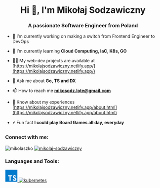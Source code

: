 <h1 align="center">Hi 👋, I'm Mikołaj Sodzawiczny</h1>
<h3 align="center">A passionate Software Engineer from Poland</h3>

- 🔭 I’m currently working on making a switch from Frontend Engineer to DevOps

- 🌱 I’m currently learning **Cloud Computing, IaC, K8s, GO**

- 👨‍💻 My web-dev projects are available at [https://mikolajsodzawiczny.netlify.app/](https://mikolajsodzawiczny.netlify.app/)

- 💬 Ask me about **Go, TS and DX**

- 📫 How to reach me **mikosodz.lote@gmail.com**

- 📄 Know about my experiences [https://mikolajsodzawiczny.netlify.app/about.html](https://mikolajsodzawiczny.netlify.app/about.html)

- ⚡ Fun fact **I could play Board Games all day, everyday**

<h3 align="left">Connect with me:</h3>
<p align="left">
<a rel="me" href="https://tech.lgbt/@mikolaszko" target="_blank"></a><img align="center" src="https://upload.wikimedia.org/wikipedia/commons/4/48/Mastodon_Logotype_%28Simple%29.svg" alt="mikolaszko" height="30" width="40" /></a>
<a href="https://linkedin.com/in/mikolaj-sodzawiczny" target="blank"><img align="center" src="https://raw.githubusercontent.com/rahuldkjain/github-profile-readme-generator/master/src/images/icons/Social/linked-in-alt.svg" alt="mikolaj-sodzawiczny" height="30" width="40" /></a>
</p>

<h3 align="left">Languages and Tools:</h3>
<p align="left"> <a href="https://www.typescriptlang.org/" target="_blank" rel="noreferrer"> <img src="https://raw.githubusercontent.com/devicons/devicon/master/icons/typescript/typescript-original.svg" alt="typescript" width="40" height="40"/> </a>
<a href="https://kubernetes.io/" target="_blank" rel="noreferrer"> <img src="<img src="https://cdn.jsdelivr.net/gh/devicons/devicon/icons/kubernetes/kubernetes-plain-wordmark.svg" alt="kubernetes" width="40" height="40"/> </a> 
</p>
